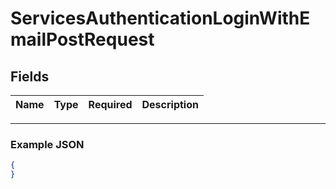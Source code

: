 # ServicesAuthenticationLoginWithEmailPostRequest


## Fields

| Name | Type | Required | Description |
|------|------|----------|-------------|

---

### Example JSON

```json
{
}
